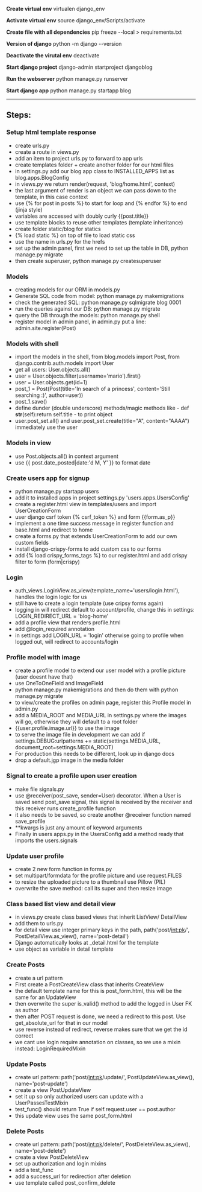 **Create virtual env**
virtualen django_env

**Activate virtual env**
source django_env/Scripts/activate

**Create file with all dependencies**
pip freeze --local > requirements.txt

**Version of django**
python -m django --version

**Deactivate the virutal env**
deactivate

**Start django project**
django-admin startproject djangoblog

**Run the webserver**
python manage.py runserver

**Start django app**
python manage.py startapp blog

* * *

## Steps:
### Setup html template response
- create urls.py
- create a route in views.py
- add an item to project urls.py to forward to app urls
- create templates folder + create another folder for our html files
- in settings.py add our blog app class to INSTALLED_APPS list as blog.apps.BlogConfig
- in views.py we return render(request, 'blog/home.html', context)
- the last argument of render is an object we can pass down to the template, in this case context
- use {% for post in posts %} to start for loop and {% endfor %} to end (jinja style)
- variables are accessed with doubly curly {{post.title}}
- use template blocks to reuse other templates (template inheritance)
- create folder static/blog for statics
- {% load static %} on top of file to load static css
- use the name in urls.py for the hrefs
- set up the admin panel, first we need to set up the table in DB, python manage.py migrate
- then create superuser, python manage.py createsuperuser
### Models
- creating models for our ORM in models.py
- Generate SQL code from model: python manage.py makemigrations
- check the generated SQL: python manage.py sqlmigrate blog 0001
- run the queries against our DB: python manage.py migrate
- query the DB through the models: python manage.py shell
- register model in admin panel, in admin.py put a line: admin.site.register(Post)
### Models with shell
- import the models in the shell, from blog.models import Post, from django.contrib.auth.models import User
- get all users: User.objects.all()
- user = User.objects.filter(username='mario').first()
- user = User.objects.get(id=1)
- post_1 = Post(Post(title='In search of a princess', content='Still searching :)', author=user))
- post_1.save() 
- define dunder (double underscore) methods/magic methods like - def __str__(self):return self.title - to print object
- user.post_set.all() and user.post_set.create(title="A", content="AAAA") immediately use the user
### Models in view
- use Post.objects.all() in context argument
- use {{ post.date_posted|date:'d M, Y' }} to format date
### Create users app for signup
- python manage.py startapp users
- add it to installed apps in project settings.py 'users.apps.UsersConfig'
- create a register.html view in templates/users and import UserCreationForm
- user django csrf token {% csrf_token %} and form {{form.as_p}}
- implement a one time success message in register function and base.html and redirect to home
- create a forms.py that extends UserCreationForm to add our own custom fields
- install django-crispy-forms to add custom css to our forms
- add {% load crispy_forms_tags %} to our register.html and add crispy filter to form (form|crispy)
### Login
- auth_views.LoginView.as_view(template_name='users/login.html'), handles the login logic for us
- still have to create a login template (use cripsy forms again)
- logging in will redirect default to account/profile, change this in settings: LOGIN_REDIRECT_URL = 'blog-home'
- add a profile view that renders profile.html
- add @login_required annotation
- in settings add LOGIN_URL = 'login' otherwise going to profile when logged out, will redirect to accounts/login
### Profile model with image
- create a profile model to extend our user model with a profile picture (user doesnt have that)
- use OneToOneField and ImageField
- python manage.py makemigrations and then do them with python manage.py migrate
- to view/create the profiles on admin page, register this Profile model in admin.py
- add a MEDIA_ROOT and MEDIA_URL in settings.py where the images will go, otherwise they will default to a root folder
- {{user.profile.image.url}} to use the image
- to serve the image file in development we can add if settings.DEBUG:urlpatterns += static(settings.MEDIA_URL,
document_root=settings.MEDIA_ROOT)
- For production this needs to be different, look up in django docs
- drop a default.jgp image in the media folder
### Signal to create a profile upon user creation
- make file signals.py
- use @receiver(post_save, sender=User) decorator. When a User is saved send post_save signal, this signal is received by the receiver and this receiver runs create_profile function
- it also needs to be saved, so create another @receiver function named save_profile
- **kwargs is just any amount of keyword arguments
- Finally in users apps.py in the UsersConfig add a method ready that imports the users.signals
### Update user profile
- create 2 new form function in forms.py
- set multipart/formdata for the profile picture and use request.FILES
- to resize the uploaded picture to a thumbnail use Pillow (PIL)
- overwrite the save method: call its super and then resize image
### Class based list view and detail view
- in views.py create class based views that inherit ListView/ DetailView
- add them to urls.py
- for detail view use integer primary keys in the path, path('post/<int:pk>/', PostDetailView.as_view(), name='post-detail')
- Django automatically looks at <model>_detail.html for the template
- use object as variable in detail template
### Create Posts
- create a url pattern 
- First create a PostCreateView class that inherits CreateView
- the default template name for this is post_form.html, this will be the same for an UpdateView
- then overwrite the super is_valid() method to add the logged in User FK as author
- then after POST request is done, we need a redirect to this post. Use get_absolute_url for that in our model
- use reverse instead of redirect, reverse makes sure that we get the id correct
- we cant use login require annotation on classes, so we use a mixin instead: LoginRequiredMixin
### Update Posts
- create url pattern: path('post/<int:pk>/update/', PostUpdateView.as_view(), name='post-update')
- create a view PostUpdateView
- set it up so only authorized users can update with a UserPassesTestMixin
- test_func() should return True if self.request.user == post.author
- this update view uses the same post_form.html
### Delete Posts
- create url pattern: path('post/<int:pk>/delete/', PostDeleteView.as_view(), name='post-delete')
- create a view PostDeleteView
- set up authorization and login mixins
- add a test_func
- add a success_url for redirection after deletion
- use template called post_confirm_delete



